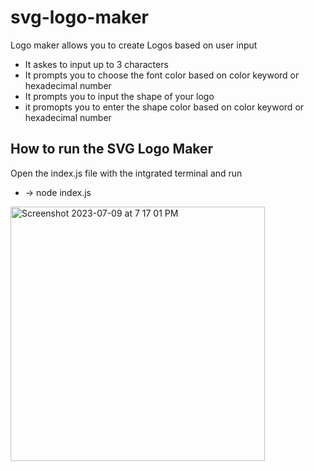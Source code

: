 # svg-logo-maker
Logo maker allows you to create Logos based on user input 
- It askes to input up to 3 characters
- It prompts you to choose the font color based on color keyword or hexadecimal number
- It prompts you to input the shape of your logo
- it promopts you to enter the shape color based on color keyword or hexadecimal number

## How to run the SVG Logo Maker
Open the index.js file with the intgrated terminal and run
- -> node index.js


<img width="407" alt="Screenshot 2023-07-09 at 7 17 01 PM" src="https://github.com/michelleshanna92/svg-logo-maker/assets/123132216/b623dbb2-e5d9-44f8-a5d2-5c34c2586b4d">

